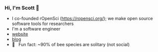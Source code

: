 ### Hi, I'm Scott 👋 

- I co-founded rOpenSci (https://ropensci.org/); we make open source software tools for researchers
- I'm a software engineer
- [website](https://scottchamberlain.info)
- [blog](http://recology.info/)
- 🐝 &nbsp; Fun fact: ~90% of bee species are solitary (not social)
